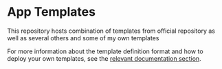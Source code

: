 # App Templates

This repository hosts combination of templates from official repository as well as several others and some of my own templates

For more information about the template definition format and how to deploy your own templates, see the [relevant documentation section](https://documentation.portainer.io/v2.0/templates/deploy_stack/).

